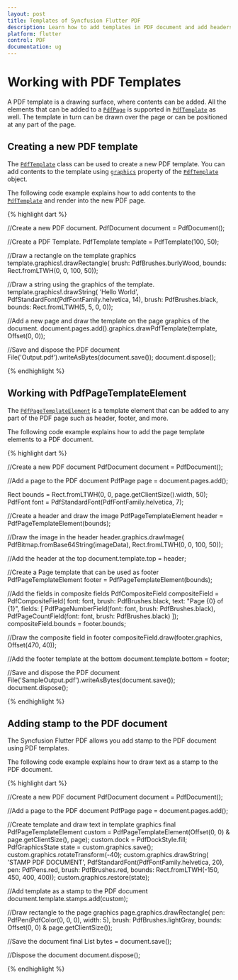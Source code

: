 ```yaml
---
layout: post
title: Templates of Syncfusion Flutter PDF
description: Learn how to add templates in PDF document and add headers, footers and stamp with PDF templates by using the Syncfusion Flutter PDF.
platform: flutter
control: PDF
documentation: ug
---
```


# Working with PDF Templates

A PDF template is a drawing surface, where contents can be added. All the elements that can be added to a [`PdfPage`](https://pub.dev/documentation/syncfusion_flutter_pdf/latest/pdf/PdfPage-class.html) is supported in [`PdfTemplate`](https://pub.dev/documentation/syncfusion_flutter_pdf/latest/pdf/PdfTemplate-class.html) as well. The template in turn can be drawn over the page or can be positioned at any part of the page.

## Creating a new PDF template

The [`PdfTemplate`](https://pub.dev/documentation/syncfusion_flutter_pdf/latest/pdf/PdfTemplate-class.html) class can be used to create a new PDF template. You can add contents to the template using [`graphics`](https://pub.dev/documentation/syncfusion_flutter_pdf/latest/pdf/PdfPage/graphics.html) property of the [`PdfTemplate`](https://pub.dev/documentation/syncfusion_flutter_pdf/latest/pdf/PdfTemplate-class.html) object.

The following code example explains how to add contents to the [`PdfTemplate`](https://pub.dev/documentation/syncfusion_flutter_pdf/latest/pdf/PdfTemplate-class.html) and render into the new PDF page.

{% highlight dart %}

//Create a new PDF document.
PdfDocument document = PdfDocument();

//Create a PDF Template.
PdfTemplate template = PdfTemplate(100, 50);

//Draw a rectangle on the template graphics
template.graphics!.drawRectangle(
    brush: PdfBrushes.burlyWood, bounds: Rect.fromLTWH(0, 0, 100, 50));

//Draw a string using the graphics of the template.
template.graphics!.drawString(
    'Hello World', PdfStandardFont(PdfFontFamily.helvetica, 14),
    brush: PdfBrushes.black, bounds: Rect.fromLTWH(5, 5, 0, 0));

//Add a new page and draw the template on the page graphics of the document.
document.pages.add().graphics.drawPdfTemplate(template, Offset(0, 0));

//Save and dispose the PDF document
File('Output.pdf').writeAsBytes(document.save());
document.dispose();

{% endhighlight %}

## Working with PdfPageTemplateElement

The [`PdfPageTemplateElement`](https://pub.dev/documentation/syncfusion_flutter_pdf/latest/pdf/PdfPageTemplateElement-class.html) is a template element that can be added to any part of the PDF page such as header, footer, and more.

The following code example explains how to add the page template elements to a PDF document.

{% highlight dart %}

//Create a new PDF document
PdfDocument document = PdfDocument();

//Add a page to the PDF document
PdfPage page = document.pages.add();

Rect bounds = Rect.fromLTWH(0, 0, page.getClientSize().width, 50);
PdfFont font = PdfStandardFont(PdfFontFamily.helvetica, 7);

//Create a header and draw the image
PdfPageTemplateElement header = PdfPageTemplateElement(bounds);

//Draw the image in the header
header.graphics.drawImage(
    PdfBitmap.fromBase64String(imageData),
    Rect.fromLTWH(0, 0, 100, 50));

//Add the header at the top
document.template.top = header;

//Create a Page template that can be used as footer
PdfPageTemplateElement footer = PdfPageTemplateElement(bounds);

//Add the fields in composite fields
PdfCompositeField compositeField = PdfCompositeField(
    font: font,
    brush: PdfBrushes.black,
    text: "Page {0} of {1}",
    fields: <PdfAutomaticField>[
      PdfPageNumberField(font: font, brush: PdfBrushes.black),
      PdfPageCountField(font: font, brush: PdfBrushes.black)
    ]);
compositeField.bounds = footer.bounds;

//Draw the composite field in footer
compositeField.draw(footer.graphics, Offset(470, 40));

//Add the footer template at the bottom
document.template.bottom = footer;

//Save and dispose the PDF document
File('SampleOutput.pdf').writeAsBytes(document.save());
document.dispose();

{% endhighlight %}

## Adding stamp to the PDF document

The Syncfusion Flutter PDF allows you add stamp to the PDF document using PDF templates.

The following code example explains how to draw text as a stamp to the PDF document.

{% highlight dart %}

//Create a new PDF document
PdfDocument document = PdfDocument();

//Add a page to the PDF document
PdfPage page = document.pages.add();

//Create template and draw text in template graphics
final PdfPageTemplateElement custom =
    PdfPageTemplateElement(Offset(0, 0) & page.getClientSize(), page);
custom.dock = PdfDockStyle.fill;
PdfGraphicsState state = custom.graphics.save();
custom.graphics.rotateTransform(-40);
custom.graphics.drawString(
    'STAMP PDF DOCUMENT', PdfStandardFont(PdfFontFamily.helvetica, 20),
    pen: PdfPens.red,
    brush: PdfBrushes.red,
    bounds: Rect.fromLTWH(-150, 450, 400, 400));
custom.graphics.restore(state);

//Add template as a stamp to the PDF document
document.template.stamps.add(custom);

//Draw rectangle to the page graphics
page.graphics.drawRectangle(
    pen: PdfPen(PdfColor(0, 0, 0), width: 5),
    brush: PdfBrushes.lightGray,
    bounds: Offset(0, 0) & page.getClientSize());

//Save the document
final List<int> bytes = document.save();

//Dispose the document
document.dispose();

{% endhighlight %}